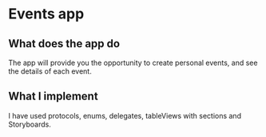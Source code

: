 # Events app

## What does the app do

The app will provide you the opportunity to create personal events, and see the details of each event.


## What I implement
I have used protocols, enums, delegates, tableViews with sections and Storyboards.

